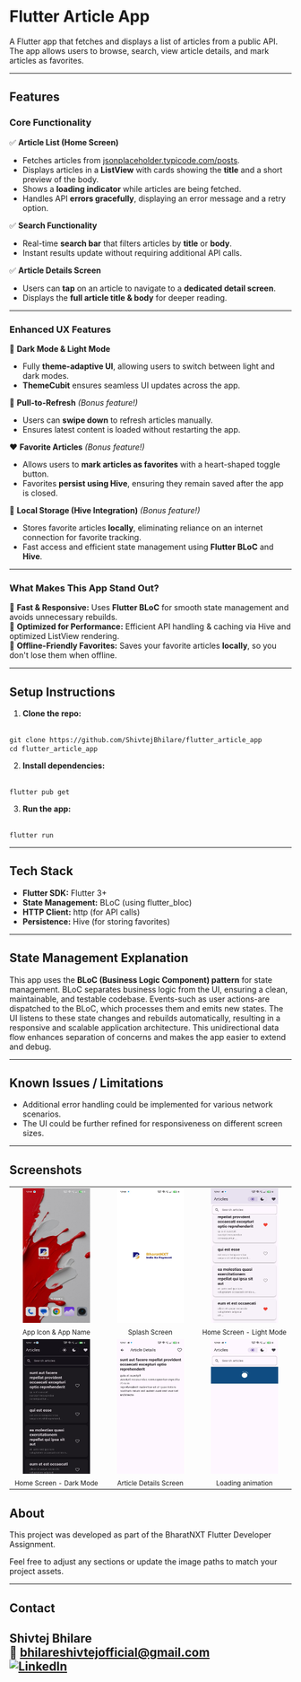 # Flutter Article App

A Flutter app that fetches and displays a list of articles from a public API. The app allows users to browse, search, view article details, and mark articles as favorites.

---

## Features

### Core Functionality

✅ **Article List (Home Screen)**  
- Fetches articles from [jsonplaceholder.typicode.com/posts](https://jsonplaceholder.typicode.com/posts).  
- Displays articles in a **ListView** with cards showing the **title** and a short preview of the body.  
- Shows a **loading indicator** while articles are being fetched.  
- Handles API **errors gracefully**, displaying an error message and a retry option.  

✅ **Search Functionality**  
- Real-time **search bar** that filters articles by **title** or **body**.  
- Instant results update without requiring additional API calls.  

✅ **Article Details Screen**  
- Users can **tap** on an article to navigate to a **dedicated detail screen**.  
- Displays the **full article title & body** for deeper reading.  

---

### Enhanced UX Features

🎨 **Dark Mode & Light Mode**  
- Fully **theme-adaptive UI**, allowing users to switch between light and dark modes.  
- **ThemeCubit** ensures seamless UI updates across the app.  

🔄 **Pull-to-Refresh** *(Bonus feature!)*  
- Users can **swipe down** to refresh articles manually.  
- Ensures latest content is loaded without restarting the app.  

❤️ **Favorite Articles** *(Bonus feature!)*  
- Allows users to **mark articles as favorites** with a heart-shaped toggle button.  
- Favorites **persist using Hive**, ensuring they remain saved after the app is closed.  

📁 **Local Storage (Hive Integration)** *(Bonus feature!)*  
- Stores favorite articles **locally**, eliminating reliance on an internet connection for favorite tracking.  
- Fast access and efficient state management using **Flutter BLoC** and **Hive**.  

---

### What Makes This App Stand Out?

🚀 **Fast & Responsive:** Uses **Flutter BLoC** for smooth state management and avoids unnecessary rebuilds.  
📱 **Optimized for Performance:** Efficient API handling & caching via Hive and optimized ListView rendering.  
🔗 **Offline-Friendly Favorites:** Saves your favorite articles **locally**, so you don't lose them when offline.

---

## Setup Instructions

1. **Clone the repo:**
```

git clone https://github.com/ShivtejBhilare/flutter_article_app
cd flutter_article_app

```

2. **Install dependencies:**
```

flutter pub get

```

3. **Run the app:**
```

flutter run

```

---

## Tech Stack

- **Flutter SDK:** Flutter 3+
- **State Management:** BLoC (using flutter_bloc)
- **HTTP Client:** http (for API calls)
- **Persistence:** Hive (for storing favorites)

---

## State Management Explanation

This app uses the **BLoC (Business Logic Component) pattern** for state management. BLoC separates business logic from the UI, ensuring a clean, maintainable, and testable codebase. Events-such as user actions-are dispatched to the BLoC, which processes them and emits new states. The UI listens to these state changes and rebuilds automatically, resulting in a responsive and scalable application architecture. This unidirectional data flow enhances separation of concerns and makes the app easier to extend and debug.

---

## Known Issues / Limitations

- Additional error handling could be implemented for various network scenarios.
- The UI could be further refined for responsiveness on different screen sizes.

---

## Screenshots

<div align="center">

<table>
<tr>
 <td align="center" width="160">
   <img src="assets/screenshots/app_icon.jpg" alt="App Icon" width="120" height="240"/><br/>
   <sub>App Icon & App Name</sub>
 </td>
 <td align="center" width="160">
   <img src="assets/screenshots/splash.jpg" alt="Splash Screen" width="120" height="240"/><br/>
   <sub>Splash Screen</sub>
 </td>
 <td align="center" width="160">
   <img src="assets/screenshots/home_light.jpg" alt="Home Light" width="120" height="240"/><br/>
   <sub>Home Screen - Light Mode</sub>
 </td>
</tr>
<tr>
 <td align="center" width="160">
   <img src="assets/screenshots/home_dark.jpg" alt="Home Dark" width="120" height="240"/><br/>
   <sub>Home Screen - Dark Mode</sub>
 </td>
 <td align="center" width="160">
   <img src="assets/screenshots/article_details.jpg" alt="Article Details" width="120" height="240"/><br/>
   <sub>Article Details Screen</sub>
 </td>
 <td align="center" width="160">
   <img src="assets/screenshots/loading.jpg" alt="Article Details" width="120" height="240"/><br/>
   <sub>Loading animation</sub>
 </td>
</tr>
</table>

</div>

## About

This project was developed as part of the BharatNXT Flutter Developer Assignment.

Feel free to adjust any sections or update the image paths to match your project assets.

---

## Contact

**Shivtej Bhilare**  
📧 [bhilareshivtejofficial@gmail.com](mailto:bhilareshivtejofficial@gmail.com)  
[<img src="https://cdn-icons-png.flaticon.com/24/174/174857.png" alt="LinkedIn" width="24"/>](https://www.linkedin.com/in/shivtejbhilare/)
---